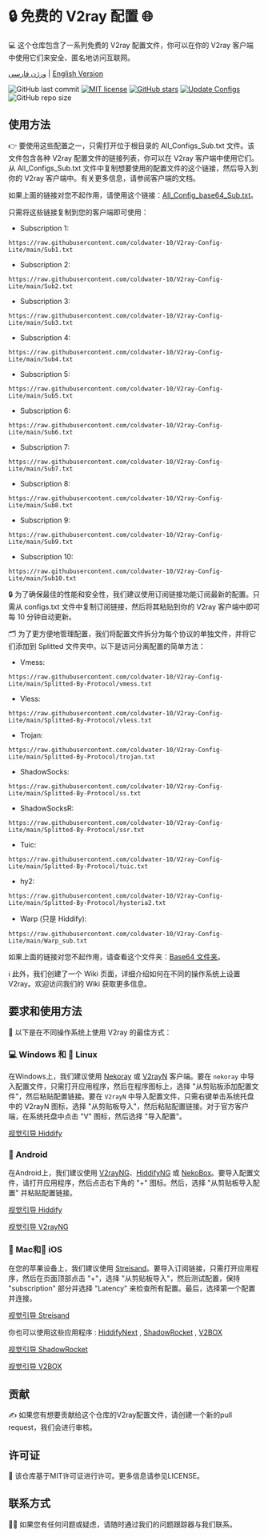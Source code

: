 # 🔒 免费的 V2ray 配置 🌐
💻 这个仓库包含了一系列免费的 V2ray 配置文件，你可以在你的 V2ray 客户端中使用它们来安全、匿名地访问互联网。

[ورژن فارسی](https://github.com/coldwater-10/V2ray-Config-Lite/blob/main/Persian-README.md) | [English Version](https://github.com/coldwater-10/V2ray-Config-Lite)

![GitHub last commit](https://img.shields.io/github/last-commit/coldwater-10/V2ray-Config-Lite.svg) [![MIT license](https://img.shields.io/badge/License-MIT-blue.svg)](https://lbesson.mit-license.org/) [![GitHub stars](https://img.shields.io/github/stars/coldwater-10/V2ray-Config-Lite.svg)](https://github.com/coldwater-10/V2ray-Config-Lite/stargazers) [![Update Configs](https://github.com/coldwater-10/V2ray-Config-Lite/actions/workflows/main.yml/badge.svg)](https://github.com/coldwater-10/V2ray-Config-Lite/actions/workflows/main.yml) ![GitHub repo size](https://img.shields.io/github/repo-size/coldwater-10/V2ray-Config-Lite)  



## 使用方法
👉 要使用这些配置之一，只需打开位于根目录的 All_Configs_Sub.txt 文件。该文件包含各种 V2ray 配置文件的链接列表，你可以在 V2ray 客户端中使用它们。从 All_Configs_Sub.txt 文件中复制想要使用的配置文件的这个链接，然后导入到你的 V2ray 客户端中。有关更多信息，请参阅客户端的文档。

如果上面的链接对您不起作用，请使用这个链接：[All_Config_base64_Sub.txt](https://raw.githubusercontent.com/coldwater-10/V2ray-Config-Lite/main/All_Configs_base64_Sub.txt)。

只需将这些链接复制到您的客户端即可使用：

- Subscription 1:
```
https://raw.githubusercontent.com/coldwater-10/V2ray-Config-Lite/main/Sub1.txt
```

- Subscription 2: 
```
https://raw.githubusercontent.com/coldwater-10/V2ray-Config-Lite/main/Sub2.txt
```

- Subscription 3: 
```
https://raw.githubusercontent.com/coldwater-10/V2ray-Config-Lite/main/Sub3.txt
```

- Subscription 4: 
```
https://raw.githubusercontent.com/coldwater-10/V2ray-Config-Lite/main/Sub4.txt
```

- Subscription 5: 
```
https://raw.githubusercontent.com/coldwater-10/V2ray-Config-Lite/main/Sub5.txt
```

- Subscription 6: 
```
https://raw.githubusercontent.com/coldwater-10/V2ray-Config-Lite/main/Sub6.txt
```

- Subscription 7: 
```
https://raw.githubusercontent.com/coldwater-10/V2ray-Config-Lite/main/Sub7.txt
```

- Subscription 8: 
```
https://raw.githubusercontent.com/coldwater-10/V2ray-Config-Lite/main/Sub8.txt
```

- Subscription 9: 
```
https://raw.githubusercontent.com/coldwater-10/V2ray-Config-Lite/main/Sub9.txt
```

- Subscription 10: 
```
https://raw.githubusercontent.com/coldwater-10/V2ray-Config-Lite/main/Sub10.txt
```


🔒 为了确保最佳的性能和安全性，我们建议使用订阅链接功能订阅最新的配置。只需从 configs.txt 文件中复制订阅链接，然后将其粘贴到你的 V2ray 客户端中即可每 10 分钟自动更新。

🗂️ 为了更方便地管理配置，我们将配置文件拆分为每个协议的单独文件，并将它们添加到 Splitted 文件夹中。以下是访问分离配置的简单方法：


- Vmess: 
```
https://raw.githubusercontent.com/coldwater-10/V2ray-Config-Lite/main/Splitted-By-Protocol/vmess.txt
```

- Vless: 
```
https://raw.githubusercontent.com/coldwater-10/V2ray-Config-Lite/main/Splitted-By-Protocol/vless.txt
```

- Trojan: 
```
https://raw.githubusercontent.com/coldwater-10/V2ray-Config-Lite/main/Splitted-By-Protocol/trojan.txt
```

- ShadowSocks: 
```
https://raw.githubusercontent.com/coldwater-10/V2ray-Config-Lite/main/Splitted-By-Protocol/ss.txt
```

- ShadowSocksR: 
```
https://raw.githubusercontent.com/coldwater-10/V2ray-Config-Lite/main/Splitted-By-Protocol/ssr.txt
```

- Tuic:
```
https://raw.githubusercontent.com/coldwater-10/V2ray-Config-Lite/main/Splitted-By-Protocol/tuic.txt
```

- hy2:
```
https://raw.githubusercontent.com/coldwater-10/V2ray-Config-Lite/main/Splitted-By-Protocol/hysteria2.txt
```

- Warp (只是 Hiddify):
```
https://raw.githubusercontent.com/coldwater-10/V2ray-Config-Lite/main/Warp_sub.txt
```

如果上面的链接对您不起作用，请查看这个文件夹：[Base64 文件夹](https://github.com/coldwater-10/V2ray-Config-Lite/tree/dev/Base64)。

ℹ️ 此外，我们创建了一个 Wiki 页面，详细介绍如何在不同的操作系统上设置 V2ray。欢迎访问我们的 Wiki 获取更多信息。

## 要求和使用方法
📲 以下是在不同操作系统上使用 V2ray 的最佳方式：

### 💻 Windows 和 🐧 Linux
在Windows上，我们建议使用 [Nekoray](https://github.com/MatsuriDayo/nekoray) 或 [V2rayN](https://github.com/2dust/v2rayN) 客户端。要在 `nekoray` 中导入配置文件，只需打开应用程序，然后在程序图标上，选择 "从剪贴板添加配置文件"，然后粘贴配置链接。要在 `V2rayN` 中导入配置文件，只需右键单击系统托盘中的 V2rayN 图标，选择 "从剪贴板导入"，然后粘贴配置链接。对于官方客户端，在系统托盘中点击 "V" 图标，然后选择 "导入配置"。

[视觉引导 Hiddify](https://github.com/hiddify/Hiddify-Manager/wiki/Tutorial-for-HiddifyNext-app#adding-a-profile-to-the-app)


### 🤖 Android
在Android上，我们建议使用 [V2rayNG](https://github.com/2dust/v2rayNG)、[HiddifyNG](https://github.com/hiddify/HiddifyNG) 或 [NekoBox](https://github.com/MatsuriDayo/NekoBoxForAndroid)。要导入配置文件，请打开应用程序，然后点击右下角的 "+" 图标。然后，选择 "从剪贴板导入配置" 并粘贴配置链接。

[视觉引导 Hiddify](https://github.com/hiddify/Hiddify-Manager/wiki/Tutorial-for-HiddifyNext-app#adding-a-profile-to-the-app)

[视觉引导 V2rayNG](https://github.com/hiddify/Hiddify-Manager/wiki/Tutorial-for-V2rayNG-app#add-configs-to-the-app)


### 🍎 Mac和📱 iOS
在您的苹果设备上，我们建议使用 [Streisand](https://apps.apple.com/us/app/streisand/id6450534064)。要导入订阅链接，只需打开应用程序，然后在页面顶部点击 "+"，选择 "从剪贴板导入"，然后测试配置，保持 "subscription" 部分并选择 "Latency" 来检查所有配置。最后，选择第一个配置并连接。

[视觉引导 Streisand](https://github.com/hiddify/Hiddify-Manager/wiki/Tutorial-for-Streisand#add-subscription-link)

你也可以使用这些应用程序 : [HiddifyNext](https://github.com/hiddify/hiddify-next/releases) , [ShadowRocket](https://apps.apple.com/ca/app/shadowrocket/id932747118) , [V2BOX](https://apps.apple.com/us/app/v2box-v2ray-client/id6446814690) 

[视觉引导 ShadowRocket](https://github.com/hiddify/Hiddify-Manager/wiki/Tutorial-for-ShadowRocket-app#add-subscription-link-to-the-app)

[视觉引导 V2BOX](https://github.com/hiddify/Hiddify-Manager/wiki/Tutorial-for-V2Box-app#add-subscription-links-to-the-app)

## 贡献
✍️ 如果您有想要贡献给这个仓库的V2ray配置文件，请创建一个新的pull request，我们会进行审核。

## 许可证
📝 该仓库基于MIT许可证进行许可。更多信息请参见LICENSE。

## 联系方式
🙋‍♀️ 如果您有任何问题或疑虑，请随时通过我们的问题跟踪器与我们联系。


